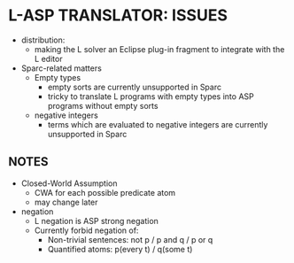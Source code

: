 # L-ASP TRANSLATOR: ISSUES
- distribution:
  - making the L solver an Eclipse plug-in fragment to integrate with the L editor
- Sparc-related matters
  - Empty types
    - empty sorts are currently unsupported in Sparc
    - tricky to translate L programs with empty types into ASP programs without empty sorts
  - negative integers
    - terms which are evaluated to negative integers are currently unsupported in Sparc
    
## NOTES
- Closed-World Assumption
  - CWA for each possible predicate atom
  - may change later
- negation
  - L negation is ASP strong negation
  - Currently forbid negation of:
    - Non-trivial sentences: not p / p and q / p or q
    - Quantified atoms: p(every t) / q(some t)
